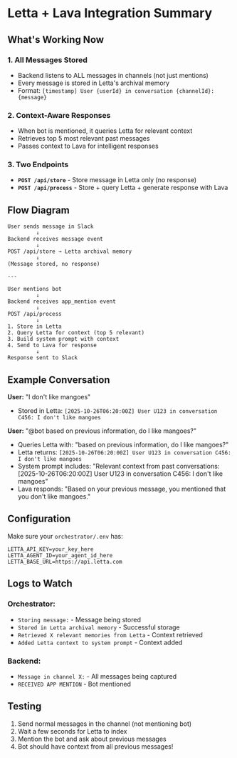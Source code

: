 # Letta + Lava Integration Summary

## What's Working Now

### 1. **All Messages Stored**
- Backend listens to ALL messages in channels (not just mentions)
- Every message is stored in Letta's archival memory
- Format: `[timestamp] User {userId} in conversation {channelId}: {message}`

### 2. **Context-Aware Responses**
- When bot is mentioned, it queries Letta for relevant context
- Retrieves top 5 most relevant past messages
- Passes context to Lava for intelligent responses

### 3. **Two Endpoints**
- **`POST /api/store`** - Store message in Letta only (no response)
- **`POST /api/process`** - Store + query Letta + generate response with Lava

## Flow Diagram

```
User sends message in Slack
         ↓
Backend receives message event
         ↓
POST /api/store → Letta archival memory
         ↓
(Message stored, no response)

---

User mentions bot
         ↓
Backend receives app_mention event
         ↓
POST /api/process
         ↓
1. Store in Letta
2. Query Letta for context (top 5 relevant)
3. Build system prompt with context
4. Send to Lava for response
         ↓
Response sent to Slack
```

## Example Conversation

**User:** "I don't like mangoes"
- Stored in Letta: `[2025-10-26T06:20:00Z] User U123 in conversation C456: I don't like mangoes`

**User:** "@bot based on previous information, do I like mangoes?"
- Queries Letta with: "based on previous information, do I like mangoes?"
- Letta returns: `[2025-10-26T06:20:00Z] User U123 in conversation C456: I don't like mangoes`
- System prompt includes: "Relevant context from past conversations: [2025-10-26T06:20:00Z] User U123 in conversation C456: I don't like mangoes"
- Lava responds: "Based on your previous message, you mentioned that you don't like mangoes."

## Configuration

Make sure your `orchestrator/.env` has:
```
LETTA_API_KEY=your_key_here
LETTA_AGENT_ID=your_agent_id_here
LETTA_BASE_URL=https://api.letta.com
```

## Logs to Watch

### Orchestrator:
- `Storing message:` - Message being stored
- `Stored in Letta archival memory` - Successful storage
- `Retrieved X relevant memories from Letta` - Context retrieved
- `Added Letta context to system prompt` - Context added

### Backend:
- `Message in channel X:` - All messages being captured
- `RECEIVED APP MENTION` - Bot mentioned

## Testing

1. Send normal messages in the channel (not mentioning bot)
2. Wait a few seconds for Letta to index
3. Mention the bot and ask about previous messages
4. Bot should have context from all previous messages!
